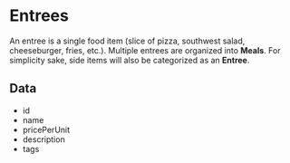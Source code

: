 # Entrees
An entree is a single food item (slice of pizza, southwest salad, cheeseburger, fries, etc.).  Multiple entrees are organized into **Meals**.  For simplicity sake, side items will also be categorized as an **Entree**.

## Data
- id
- name
- pricePerUnit
- description
- tags